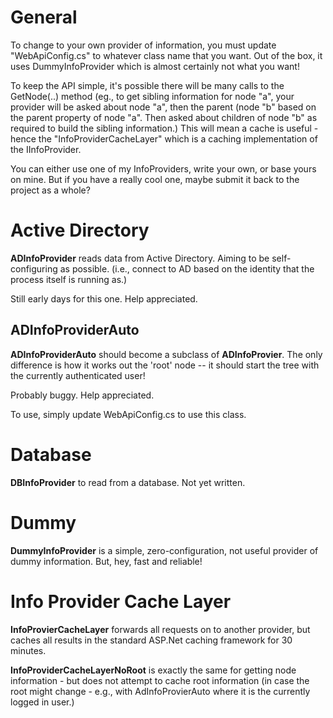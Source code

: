 # General
To change to your own provider of information, you must update "WebApiConfig.cs" to whatever class name
that you want.  Out of the box, it uses DummyInfoProvider which is almost certainly not what you want!

To keep the API simple, it's possible there will be many calls to the GetNode(..) method 
(eg., to get sibling information for node "a", your provider will be asked about node "a", then the parent (node "b" based on the parent property of node "a".  Then asked about children of node "b" as required to build the sibling information.) 
 This will mean a cache is useful - hence the "InfoProviderCacheLayer" which is a caching implementation of the IInfoProvider. 

 You can either use one of my InfoProviders, write your own, or base yours on mine.  But if you have a really cool one, maybe submit it back to the project as a whole?

# Active Directory
**ADInfoProvider** reads data from Active Directory.  Aiming to be self-configuring as possible. (i.e., connect to AD based on the identity that the process itself is running as.) 

Still early days for this one.  Help appreciated.

## ADInfoProviderAuto
 **ADInfoProviderAuto** should become a subclass of **ADInfoProvier**.  The only difference is how it works out the 'root' node -- it should start the tree with the currently authenticated user!

Probably buggy.  Help appreciated.

To use, simply update WebApiConfig.cs to use this class.



# Database

**DBInfoProvider** to read from a database.  Not yet written.

# Dummy 
**DummyInfoProvider** is a simple, zero-configuration, not useful provider of dummy information.  But, hey, fast and reliable!

# Info Provider Cache Layer

**InfoProvierCacheLayer** forwards all requests on to another provider, but caches all results in the standard ASP.Net caching framework for 30 minutes.

**InfoProviderCacheLayerNoRoot** is exactly the same for getting node information - but does not attempt to cache root information (in case the root might change - e.g., with AdInfoProvierAuto where it is the currently logged in user.)